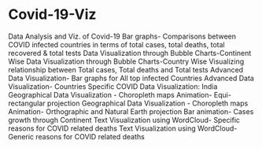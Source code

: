 # Covid-19-Viz
Data Analysis and Viz. of Covid-19
Bar graphs- Comparisons between COVID infected countries in terms of total cases, total deaths, total recovered & total tests
Data Visualization through Bubble Charts-Continent Wise
Data Visualization through Bubble Charts-Country Wise
Visualizing relationship between Total cases, Total deaths and Total tests
Advanced Data Visualization- Bar graphs for All top infected Countries
Advanced Data Visualization- Countries Specific COVID Data Visualization: India
Geographical Data Visualization - Choropleth maps Animation- Equi-rectangular projection
Geographical Data Visualization - Choropleth maps Animation- Orthographic and Natural Earth projection
Bar animation- Cases growth through Continent
Text Visualization using WordCloud- Specific reasons for COVID related deaths
Text Visualization using WordCloud- Generic reasons for COVID related deaths
